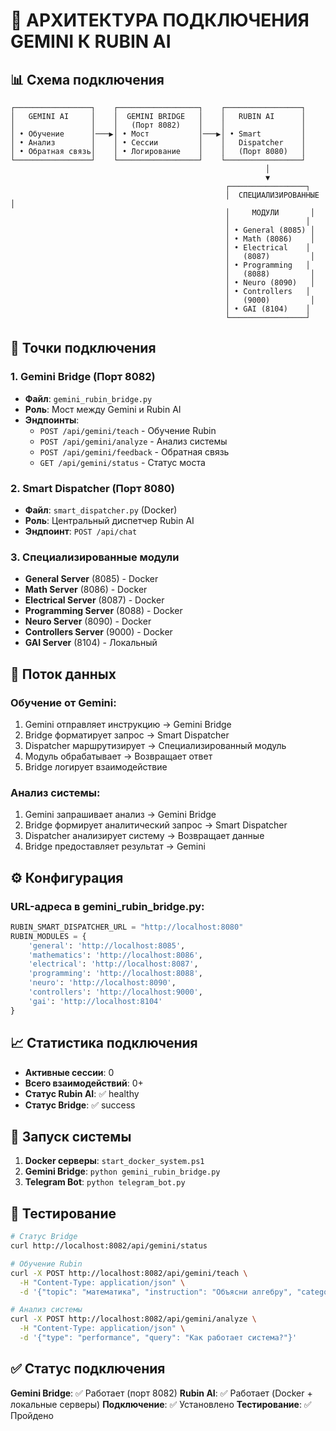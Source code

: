 # 🤖 АРХИТЕКТУРА ПОДКЛЮЧЕНИЯ GEMINI К RUBIN AI

## 📊 Схема подключения

```
┌─────────────────┐    ┌──────────────────┐    ┌─────────────────┐
│   GEMINI AI     │    │  GEMINI BRIDGE   │    │   RUBIN AI      │
│                 │    │   (Порт 8082)    │    │                 │
│ • Обучение      │───▶│ • Мост           │───▶│ • Smart         │
│ • Анализ        │    │ • Сессии         │    │   Dispatcher    │
│ • Обратная связь│    │ • Логирование    │    │   (Порт 8080)   │
└─────────────────┘    └──────────────────┘    └─────────────────┘
                                                         │
                                                         ▼
                                                ┌─────────────────┐
                                                │  СПЕЦИАЛИЗИРОВАННЫЕ │
                                                │     МОДУЛИ       │
                                                │                 │
                                                │ • General (8085) │
                                                │ • Math (8086)    │
                                                │ • Electrical    │
                                                │   (8087)         │
                                                │ • Programming   │
                                                │   (8088)         │
                                                │ • Neuro (8090)   │
                                                │ • Controllers   │
                                                │   (9000)         │
                                                │ • GAI (8104)    │
                                                └─────────────────┘
```

## 🔗 Точки подключения

### 1. **Gemini Bridge (Порт 8082)**
- **Файл**: `gemini_rubin_bridge.py`
- **Роль**: Мост между Gemini и Rubin AI
- **Эндпоинты**:
  - `POST /api/gemini/teach` - Обучение Rubin
  - `POST /api/gemini/analyze` - Анализ системы
  - `POST /api/gemini/feedback` - Обратная связь
  - `GET /api/gemini/status` - Статус моста

### 2. **Smart Dispatcher (Порт 8080)**
- **Файл**: `smart_dispatcher.py` (Docker)
- **Роль**: Центральный диспетчер Rubin AI
- **Эндпоинт**: `POST /api/chat`

### 3. **Специализированные модули**
- **General Server** (8085) - Docker
- **Math Server** (8086) - Docker  
- **Electrical Server** (8087) - Docker
- **Programming Server** (8088) - Docker
- **Neuro Server** (8090) - Docker
- **Controllers Server** (9000) - Docker
- **GAI Server** (8104) - Локальный

## 🔄 Поток данных

### **Обучение от Gemini:**
1. Gemini отправляет инструкцию → Gemini Bridge
2. Bridge форматирует запрос → Smart Dispatcher
3. Dispatcher маршрутизирует → Специализированный модуль
4. Модуль обрабатывает → Возвращает ответ
5. Bridge логирует взаимодействие

### **Анализ системы:**
1. Gemini запрашивает анализ → Gemini Bridge
2. Bridge формирует аналитический запрос → Smart Dispatcher
3. Dispatcher анализирует систему → Возвращает данные
4. Bridge предоставляет результат → Gemini

## ⚙️ Конфигурация

### **URL-адреса в gemini_rubin_bridge.py:**
```python
RUBIN_SMART_DISPATCHER_URL = "http://localhost:8080"
RUBIN_MODULES = {
    'general': 'http://localhost:8085',
    'mathematics': 'http://localhost:8086', 
    'electrical': 'http://localhost:8087',
    'programming': 'http://localhost:8088',
    'neuro': 'http://localhost:8090',
    'controllers': 'http://localhost:9000',
    'gai': 'http://localhost:8104'
}
```

## 📈 Статистика подключения

- **Активные сессии**: 0
- **Всего взаимодействий**: 0+
- **Статус Rubin AI**: ✅ healthy
- **Статус Bridge**: ✅ success

## 🚀 Запуск системы

1. **Docker серверы**: `start_docker_system.ps1`
2. **Gemini Bridge**: `python gemini_rubin_bridge.py`
3. **Telegram Bot**: `python telegram_bot.py`

## 🔧 Тестирование

```bash
# Статус Bridge
curl http://localhost:8082/api/gemini/status

# Обучение Rubin
curl -X POST http://localhost:8082/api/gemini/teach \
  -H "Content-Type: application/json" \
  -d '{"topic": "математика", "instruction": "Объясни алгебру", "category": "mathematics"}'

# Анализ системы
curl -X POST http://localhost:8082/api/gemini/analyze \
  -H "Content-Type: application/json" \
  -d '{"type": "performance", "query": "Как работает система?"}'
```

## ✅ Статус подключения

**Gemini Bridge**: ✅ Работает (порт 8082)
**Rubin AI**: ✅ Работает (Docker + локальные серверы)
**Подключение**: ✅ Установлено
**Тестирование**: ✅ Пройдено



